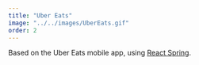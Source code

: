 ```yaml
---
title: "Uber Eats"
image: "../../images/UberEats.gif"
order: 2
---
```


Based on the Uber Eats mobile app, using [React Spring](react-spring.io/).
